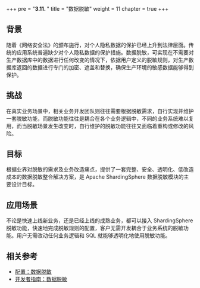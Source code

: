 +++
pre = "<b>3.11. </b>"
title = "数据脱敏"
weight = 11
chapter = true
+++

## 背景

随着《网络安全法》的颁布施行，对个人隐私数据的保护已经上升到法律层面。传统的应用系统普遍缺少对个人隐私数据的保护措施。数据脱敏，可实现在不需要对生产数据库中的数据进行任何改变的情况下，依据用户定义的脱敏规则，对生产数据库返回的数据进行专门的加密、遮盖和替换，确保生产环境的敏感数据能够得到保护。

## 挑战

在真实业务场景中，相关业务开发团队则往往需要根据脱敏需求，自行实现并维护一套脱敏功能，而脱敏功能往往是耦合在各个业务逻辑中，不同的业务系统难以复用，而当脱敏场景发生改变时，自行维护的脱敏功能往往又面临着重构或修改的风险。

## 目标

根据业界对脱敏的需求及业务改造痛点，提供了一套完整、安全、透明化、低改造成本的数据脱敏整合解决方案，是 Apache ShardingSphere 数据脱敏模块的主要设计目标。

## 应用场景

不论是快速上线新业务，还是已经上线的成熟业务，都可以接入 ShardingSphere 脱敏功能，快速地完成脱敏规则的配置，客户无需开发耦合于业务系统的脱敏功能。用户无需改动任何业务逻辑和 SQL 就能够透明化地使用脱敏功能。

## 相关参考

- [配置：数据脱敏](/cn/user-manual/shardingsphere-jdbc/yaml-config/rules/mask/)
- [开发者指南：数据脱敏](/cn/dev-manual/mask/)
